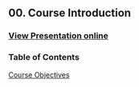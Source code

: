 ## 00. Course Introduction
### [View Presentation online](https://rawgit.com/TelerikAcademy/CSharp-Part-1/master/00.%20Course-Intro/slides/index.html)
### Table of Contents
[Course Objectives](slides/index.html)
